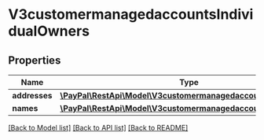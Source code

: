# V3customermanagedaccountsIndividualOwners

## Properties
Name | Type | Description | Notes
------------ | ------------- | ------------- | -------------
**addresses** | [**\PayPal\RestApi\Model\V3customermanagedaccountsAddresses[]**](V3customermanagedaccountsAddresses.md) |  | [optional] 
**names** | [**\PayPal\RestApi\Model\V3customermanagedaccountsNames[]**](V3customermanagedaccountsNames.md) |  | [optional] 

[[Back to Model list]](../README.md#documentation-for-models) [[Back to API list]](../README.md#documentation-for-api-endpoints) [[Back to README]](../README.md)


